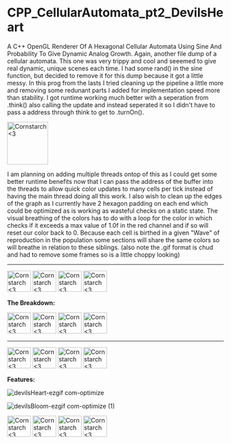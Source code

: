 # CPP_CellularAutomata_pt2_DevilsHeart
A C++ OpenGL Renderer Of A Hexagonal Cellular Automata Using Sine And Probability To Give Dynamic Analog Growth.
Again, another file dump of a cellular automata. This one was very trippy and cool and seeemed to give real dynamic, unique scenes each time. I had some rand() in the sine function, but decided to remove it for this dump because it got a little messy.
In this prog from the lasts I tried cleaning up the pipeline a little more and removing some redunant parts I added for implementation speed more than stability. I got runtime working much better with a seperation from .think() also calling the update and instead seperated it so I didn't have to pass a address through think to get to .turnOn().

<img src="https://github.com/Kingerthanu/CPP_CellularAutomata_pt2_DevilsHeart/assets/76754592/25ba0fbb-037c-442b-b4f0-01f89125207e" alt="Cornstarch <3" width="95" height="99">


I am planning on adding multiple threads ontop of this as I could get some better runtime benefits now that I can pass the address of the buffer into the threads to allow quick color updates to many cells per tick instead of having the main thread doing all this work. I also wish to clean up the edges of the graph as I currently have 2 hexagon padding on each end which could be optimized as is working as wasteful checks on a static state.
The visual breathing of the colors has to do with a loop for the color in which checks if it exceeds a max value of 1.0f in the red channel and if so will reset our color back to 0. Because each cell is birthed in a given "Wave" of reproduction in the population some sections will share the same colors so will breathe in relation to these siblings. (also note the .gif format is chud and had to remove some frames so is a little choppy looking)


----------------------------------------------
<img src="https://github.com/Kingerthanu/CPP_CellularAutomata_pt2_DevilsHeart/assets/76754592/091d6125-d1ed-4f6a-b06a-794447a01e28" alt="Cornstarch <3" width="55" height="49"> <img src="https://github.com/Kingerthanu/CPP_CellularAutomata_pt2_DevilsHeart/assets/76754592/091d6125-d1ed-4f6a-b06a-794447a01e28" alt="Cornstarch <3" width="55" height="49"> <img src="https://github.com/Kingerthanu/CPP_CellularAutomata_pt2_DevilsHeart/assets/76754592/091d6125-d1ed-4f6a-b06a-794447a01e28" alt="Cornstarch <3" width="55" height="49"> <img src="https://github.com/Kingerthanu/CPP_CellularAutomata_pt2_DevilsHeart/assets/76754592/091d6125-d1ed-4f6a-b06a-794447a01e28" alt="Cornstarch <3" width="55" height="49">


**The Breakdown:**



<img src="https://github.com/Kingerthanu/CPP_CellularAutomata_pt2_DevilsHeart/assets/76754592/19b4d951-4221-416e-9f90-5f5470c25269" alt="Cornstarch <3" width="55" height="49"> <img src="https://github.com/Kingerthanu/CPP_CellularAutomata_pt2_DevilsHeart/assets/76754592/19b4d951-4221-416e-9f90-5f5470c25269" alt="Cornstarch <3" width="55" height="49"> <img src="https://github.com/Kingerthanu/CPP_CellularAutomata_pt2_DevilsHeart/assets/76754592/19b4d951-4221-416e-9f90-5f5470c25269" alt="Cornstarch <3" width="55" height="49"> <img src="https://github.com/Kingerthanu/CPP_CellularAutomata_pt2_DevilsHeart/assets/76754592/19b4d951-4221-416e-9f90-5f5470c25269" alt="Cornstarch <3" width="55" height="49">


----------------------------------------------

<img src="https://github.com/Kingerthanu/CPP_CellularAutomata_pt2_DevilsHeart/assets/76754592/5f277365-2a2c-4488-9d74-7e709dedc618" alt="Cornstarch <3" width="55" height="49"> <img src="https://github.com/Kingerthanu/CPP_CellularAutomata_pt2_DevilsHeart/assets/76754592/5f277365-2a2c-4488-9d74-7e709dedc618" alt="Cornstarch <3" width="55" height="49"> <img src="https://github.com/Kingerthanu/CPP_CellularAutomata_pt2_DevilsHeart/assets/76754592/5f277365-2a2c-4488-9d74-7e709dedc618" alt="Cornstarch <3" width="55" height="49"> <img src="https://github.com/Kingerthanu/CPP_CellularAutomata_pt2_DevilsHeart/assets/76754592/5f277365-2a2c-4488-9d74-7e709dedc618" alt="Cornstarch <3" width="55" height="49">


**Features:**

![devilsHeart-ezgif com-optimize](https://github.com/Kingerthanu/CPP_CellularAutomata_pt2_DevilsHeart/assets/76754592/622c675a-811d-44e8-a83e-998abe13deae)

![devilsBloom-ezgif com-optimize (1)](https://github.com/Kingerthanu/CPP_CellularAutomata_pt2_DevilsHeart/assets/76754592/16805969-3efd-4904-b78c-034b08c63f86)

<img src="https://github.com/Kingerthanu/CPP_CellularAutomata_pt2_DevilsHeart/assets/76754592/02b3ee49-47b0-4440-a08c-86efec608e76" alt="Cornstarch <3" width="55" height="49"> <img src="https://github.com/Kingerthanu/CPP_CellularAutomata_pt2_DevilsHeart/assets/76754592/02b3ee49-47b0-4440-a08c-86efec608e76" alt="Cornstarch <3" width="55" height="49"> <img src="https://github.com/Kingerthanu/CPP_CellularAutomata_pt2_DevilsHeart/assets/76754592/02b3ee49-47b0-4440-a08c-86efec608e76" alt="Cornstarch <3" width="55" height="49"> <img src="https://github.com/Kingerthanu/CPP_CellularAutomata_pt2_DevilsHeart/assets/76754592/02b3ee49-47b0-4440-a08c-86efec608e76" alt="Cornstarch <3" width="55" height="49">
